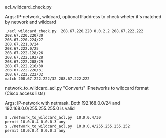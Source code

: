 acl_wildcard_check.py 

Args: IP-network, wildcard, optional IPaddress to check wheter it's matched by network and wildcard

```
./acl_wildcard_check.py  208.67.220.220 0.0.2.2 208.67.222.222
208.67.220.220/30
208.67.220.224/27
208.67.221.0/24
208.67.222.0/25
208.67.222.128/26
208.67.222.192/28
208.67.222.208/29
208.67.222.216/30
208.67.222.220/31
208.67.222.222/32
match 208.67.222.222/32 208.67.222.222
```

network_to_wildcard_acl.py
"Converts" IPnetworks to wildcard format (Cisco access lists)

Args: IP-network with netmask. Both 192.168.0.0/24 and 192.168.0.0/255.255.255.0 is valid

```
$ ./network_to_wildcard_acl.py  10.0.0.4/30 
permit 10.0.0.4 0.0.0.3 any
$ ./network_to_wildcard_acl.py  10.0.0.4/255.255.255.252
permit 10.0.0.4 0.0.0.3 any
```

 

